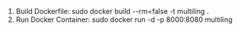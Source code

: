 1. Build Dockerfile: sudo docker build --rm=false -t multiling .
2. Run Docker Container: sudo docker run -d -p 8000:8080 multiling
